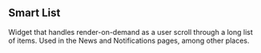 Smart List
----------
Widget that handles render-on-demand as a user scroll through a long list of
items. Used in the News and Notifications pages, among other places.

